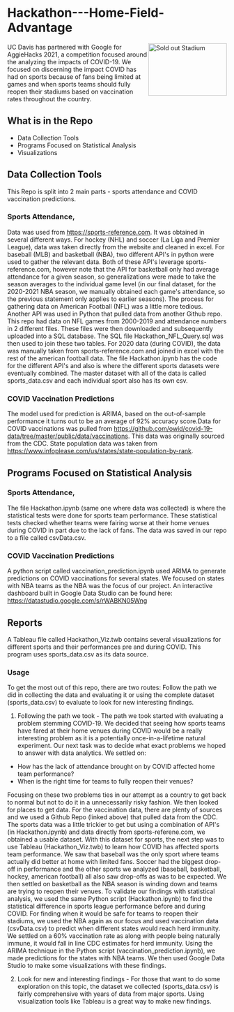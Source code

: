 # Hackathon---Home-Field-Advantage

<img src="http://www.travelandsports.com.au/wp-content/uploads/2017/02/07_lsu0446-tiger-stadium-at-sundown-min.jpg" align="right"
     alt="Sold out Stadium" width="180" height="120">
     
UC Davis has partnered with Google for AggieHacks 2021, a competition focused around the analyzing the impacts of COVID-19. 
We focused on discerning the impact COVID has had on sports because of fans being limited at games and when sports teams should fully reopen their stadiums based on vaccination rates throughout the country.

## What is in the Repo

* Data Collection Tools
* Programs Focused on Statistical Analysis
* Visualizations



## Data Collection Tools

This Repo is split into 2 main parts - sports attendance and COVID vaccination predictions. 

### Sports Attendance, 
Data was used from https://sports-reference.com. It was obtained in several different ways. For hockey (NHL) and soccer (La Liga and Premier League), data was taken directly from the website and cleaned in excel. For baseball (MLB) and basketball (NBA), two different API's in python were used to gather the relevant data. Both of these API's leverage sports-reference.com, however note that the API for basketball only had average attendance for a given season, so generalizations were made to take the season averages to the individual game level (in our final dataset, for the 2020-2021 NBA season, we manually obtained each game's attendance, so the previous statement only applies to earlier seasons). The process for gathering data on American Football (NFL) was a little more tedious. Another API was used in Python that pulled data from another Github repo. This repo had data on NFL games from 2000-2019 and attendance numbers in 2 different files. These files were then downloaded and subsequently uploaded into a SQL database. The SQL file Hackathon_NFL_Query.sql was then used to join these two tables. For 2020 data (during COVID), the data was manually taken from sports-reference.com and joined in excel with the rest of the american football data. The file Hackathon.ipynb has the code for the different API's and also is where the different sports datasets were eventually combined. The master dataset with all of the data is called sports_data.csv and each individual sport also has its own csv.

### COVID Vaccination Predictions
The model used for prediction is ARIMA, based on the out-of-sample performance it turns out to be an average of 92% accuracy score.Data for COVID vaccinations was pulled from https://github.com/owid/covid-19-data/tree/master/public/data/vaccinations. This data was originally sourced from the CDC. State population data was taken from https://www.infoplease.com/us/states/state-population-by-rank.

## Programs Focused on Statistical Analysis

### Sports Attendance, 
The file Hackathon.ipynb (same one where data was collected) is where the statistical tests were done for sports team performance. These statistical tests checked whether teams were fairing worse at their home venues during COVID in part due to the lack of fans. The data was saved in our repo to a file called csvData.csv.

### COVID Vaccination Predictions
A python script called vaccination_prediction.ipynb used ARIMA to generate predictions on COVID vaccinations for several states. We focused on states with NBA teams as the NBA was the focus of our project. An interactive dashboard built in Google Data Studio can be found here: https://datastudio.google.com/s/rWABKN05Wng

## Reports
A Tableau file called Hackathon_Viz.twb contains several visualizations for different sports and their performances pre and during COVID. This program uses sports_data.csv as its data source.

### Usage
To get the most out of this repo, there are two routes: Follow the path we did in collecting the data and evaluating it or using the complete dataset (sports_data.csv) to evaluate to look for new interesting findings.

1. Following the path we took - The path we took started with evaluating a problem stemming COVID-19. We decided that seeing how sports teams have fared at their home venues during COVID would be a really interesting problem as it is a potentially once-in-a-lifetime natural experiment. Our next task was to decide what exact problems we hoped to answer with data analytics. We settled on:

* How has the lack of attendance brought on by COVID affected home team performance?
* When is the right time for teams to fully reopen their venues?

Focusing on these two problems ties in our attempt as a country to get back to normal but not to do it in a unnecessarily risky fashion. We then looked for places to get data. For the vaccination data, there are plenty of sources and we used a Github Repo (linked above) that pulled data from the CDC. The sports data was a little trickier to get but using a combination of API's (in Hackathon.ipynb) and data directly from sports-referene.com, we obtained a usable dataset. With this dataset for sports, the next step was to use Tableau (Hackathon_Viz.twb) to learn how COVID has affected sports team performance. We saw that baseball was the only sport where teams actually did better at home with limited fans. Soccer had the biggest drop-off in performance and the other sports we analyzed (baseball, basketball, hockey, american football) all also saw drop-offs as was to be expected. We then settled on basketball as the NBA season is winding down and teams are trying to reopen their venues. To validate our findings with statistical analysis, we used the same Python script (Hackathon.ipynb) to find the statistical difference in sports league performance before and during COVID. 
For finding when it would be safe for teams to reopen their stadiums, we used the NBA again as our focus and used vaccination data (csvData.csv) to predict when different states would reach herd immunity. We settled on a 60% vaccination rate as along with people being naturally immune, it would fall in line CDC estimates for herd immunity. Using the ARIMA technique in the Python script (vaccination_prediction.ipynb), we made predictions for the states with NBA teams. We then used Google Data Studio to make some visualizations with these findings.

2. Look for new and interesting findings - For those that want to do some exploration on this topic, the dataset we collected (sports_data.csv) is fairly comprehensive with years of data from major sports. Using visualization tools like Tableau is a great way to make new findings.
